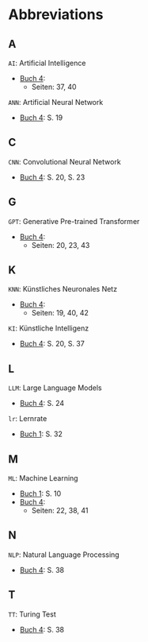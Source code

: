 # Abbreviations

## A

`AI`: Artificial Intelligence
* [Buch 4](./Buch4.md):
  - Seiten: 37, 40

`ANN`: Artificial Neural Network
* [Buch 4](./Buch4.md): S. 19

## C

`CNN`: Convolutional Neural Network
* [Buch 4](./Buch4.md): S. 20, S. 23

## G

`GPT`: Generative Pre-trained Transformer
* [Buch 4](./Buch4.md):
  - Seiten: 20, 23, 43

## K

`KNN`: Künstliches Neuronales Netz
* [Buch 4](./Buch4.md):
  - Seiten: 19, 40, 42

`KI`: Künstliche Intelligenz
* [Buch 4](./Buch4.md): S. 20, S. 37

## L

`LLM`: Large Language Models
* [Buch 4](./Buch4.md): S. 24

`lr`: Lernrate
* [Buch 1](./Buch1.md): S. 32

## M

`ML`: Machine Learning
* [Buch 1](./Buch1.md): S. 10
* [Buch 4](./Buch4.md):
  - Seiten: 22, 38, 41

## N

`NLP`: Natural Language Processing
* [Buch 4](./Buch4.md): S. 38

## T

`TT`: Turing Test
* [Buch 4](./Buch4.md): S. 38
